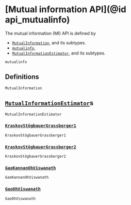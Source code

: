 
# [Mutual information API](@id api_mutualinfo)

The mutual information (MI) API is defined by

- [`MutualInformation`](@ref), and its subtypes.
- [`mutualinfo`](@ref),
- [`MutualInformationEstimator`](@ref), and its subtypes.

```@docs
mutualinfo
```

## Definitions

```@docs
MutualInformation
```

## [`MutualInformationEstimator`](@ref)s

```@docs
MutualInformationEstimator
```

### [`KraskovStögbauerGrassberger1`](@ref)

```@docs
KraskovStögbauerGrassberger1
```

### [`KraskovStögbauerGrassberger2`](@ref)

```@docs
KraskovStögbauerGrassberger2
```

### [`GaoKannanOhViswanath`](@ref)

```@docs
GaoKannanOhViswanath
```

### [`GaoOhViswanath`](@ref)

```@docs
GaoOhViswanath
```
